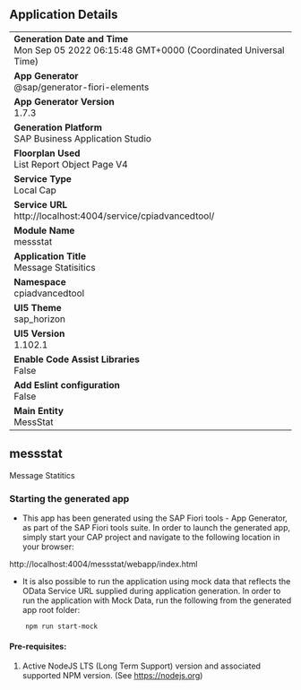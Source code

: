 ## Application Details
|               |
| ------------- |
|**Generation Date and Time**<br>Mon Sep 05 2022 06:15:48 GMT+0000 (Coordinated Universal Time)|
|**App Generator**<br>@sap/generator-fiori-elements|
|**App Generator Version**<br>1.7.3|
|**Generation Platform**<br>SAP Business Application Studio|
|**Floorplan Used**<br>List Report Object Page V4|
|**Service Type**<br>Local Cap|
|**Service URL**<br>http://localhost:4004/service/cpiadvancedtool/
|**Module Name**<br>messstat|
|**Application Title**<br>Message Statisitics |
|**Namespace**<br>cpiadvancedtool|
|**UI5 Theme**<br>sap_horizon|
|**UI5 Version**<br>1.102.1|
|**Enable Code Assist Libraries**<br>False|
|**Add Eslint configuration**<br>False|
|**Main Entity**<br>MessStat|

## messstat

Message Statitics

### Starting the generated app

-   This app has been generated using the SAP Fiori tools - App Generator, as part of the SAP Fiori tools suite.  In order to launch the generated app, simply start your CAP project and navigate to the following location in your browser:

http://localhost:4004/messstat/webapp/index.html

- It is also possible to run the application using mock data that reflects the OData Service URL supplied during application generation.  In order to run the application with Mock Data, run the following from the generated app root folder:

```
    npm run start-mock
```

#### Pre-requisites:

1. Active NodeJS LTS (Long Term Support) version and associated supported NPM version.  (See https://nodejs.org)


